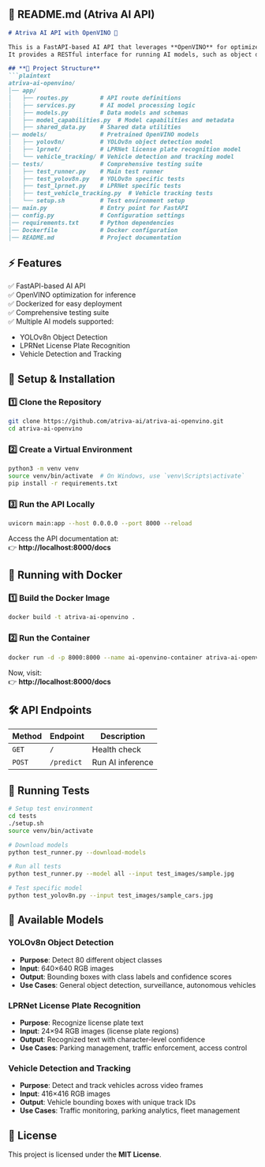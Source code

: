 
## **📝 README.md (Atriva AI API)**

```md
# Atriva AI API with OpenVINO 🚀

This is a FastAPI-based AI API that leverages **OpenVINO** for optimized deep learning inference.  
It provides a RESTful interface for running AI models, such as object detection and image classification.

## **📂 Project Structure**
```plaintext
atriva-ai-openvino/
│── app/
│   ├── routes.py         # API route definitions
│   ├── services.py       # AI model processing logic
│   ├── models.py         # Data models and schemas
│   ├── model_capabilities.py  # Model capabilities and metadata
│   ├── shared_data.py    # Shared data utilities
│── models/               # Pretrained OpenVINO models
│   ├── yolov8n/          # YOLOv8n object detection model
│   ├── lprnet/           # LPRNet license plate recognition model
│   └── vehicle_tracking/ # Vehicle detection and tracking model
│── tests/                # Comprehensive testing suite
│   ├── test_runner.py    # Main test runner
│   ├── test_yolov8n.py   # YOLOv8n specific tests
│   ├── test_lprnet.py    # LPRNet specific tests
│   ├── test_vehicle_tracking.py  # Vehicle tracking tests
│   └── setup.sh          # Test environment setup
│── main.py               # Entry point for FastAPI
│── config.py             # Configuration settings
│── requirements.txt      # Python dependencies
│── Dockerfile            # Docker configuration
│── README.md             # Project documentation
```

## **⚡ Features**
✅ FastAPI-based AI API  
✅ OpenVINO optimization for inference  
✅ Dockerized for easy deployment  
✅ Comprehensive testing suite  
✅ Multiple AI models supported:
   - YOLOv8n Object Detection
   - LPRNet License Plate Recognition
   - Vehicle Detection and Tracking  

## **🔧 Setup & Installation**

### **1️⃣ Clone the Repository**
```sh
git clone https://github.com/atriva-ai/atriva-ai-openvino.git
cd atriva-ai-openvino
```

### **2️⃣ Create a Virtual Environment**
```sh
python3 -m venv venv
source venv/bin/activate  # On Windows, use `venv\Scripts\activate`
pip install -r requirements.txt
```

### **3️⃣ Run the API Locally**
```sh
uvicorn main:app --host 0.0.0.0 --port 8000 --reload
```
Access the API documentation at:  
👉 **http://localhost:8000/docs**

## **🐳 Running with Docker**
### **1️⃣ Build the Docker Image**
```sh
docker build -t atriva-ai-openvino .
```

### **2️⃣ Run the Container**
```sh
docker run -d -p 8000:8000 --name ai-openvino-container atriva-ai-openvino
```
Now, visit:  
👉 **http://localhost:8000/docs**

## **🛠 API Endpoints**
| Method | Endpoint         | Description          |
|--------|-----------------|----------------------|
| `GET`  | `/`             | Health check        |
| `POST` | `/predict`      | Run AI inference    |

## **🧪 Running Tests**
```sh
# Setup test environment
cd tests
./setup.sh
source venv/bin/activate

# Download models
python test_runner.py --download-models

# Run all tests
python test_runner.py --model all --input test_images/sample.jpg

# Test specific model
python test_yolov8n.py --input test_images/sample_cars.jpg
```

## **🤖 Available Models**

### **YOLOv8n Object Detection**
- **Purpose**: Detect 80 different object classes
- **Input**: 640×640 RGB images
- **Output**: Bounding boxes with class labels and confidence scores
- **Use Cases**: General object detection, surveillance, autonomous vehicles

### **LPRNet License Plate Recognition**
- **Purpose**: Recognize license plate text
- **Input**: 24×94 RGB images (license plate regions)
- **Output**: Recognized text with character-level confidence
- **Use Cases**: Parking management, traffic enforcement, access control

### **Vehicle Detection and Tracking**
- **Purpose**: Detect and track vehicles across video frames
- **Input**: 416×416 RGB images
- **Output**: Vehicle bounding boxes with unique track IDs
- **Use Cases**: Traffic monitoring, parking analytics, fleet management

## **📜 License**
This project is licensed under the **MIT License**.

